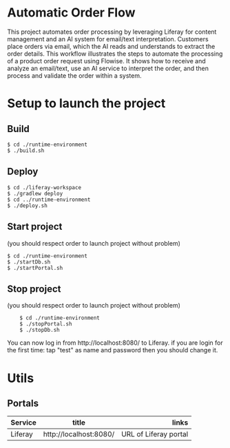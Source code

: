 # Automatic Order Flow
This project automates order processing by leveraging Liferay for content management and an AI system for email/text interpretation.
Customers place orders via email, which the AI reads and understands to extract the order details.
This workflow illustrates the steps to automate the processing of a product order request using Flowise. It shows how to receive and analyze an email/text, use an AI service to interpret the order, and then process and validate the order within a system.

# Setup to launch the project

## Build
    
    $ cd ./runtime-environment
    $ ./build.sh
        
## Deploy
    
    $ cd ./liferay-workspace
    $ ./gradlew deploy
    $ cd ../runtime-environment
    $ ./deploy.sh
        
## Start project   
(you should respect order to launch project without problem)
    
    $ cd ./runtime-environment
    $ ./startDb.sh
    $ ./startPortal.sh
        
## Stop project 
(you should respect order to launch project without problem)
    
        $ cd ./runtime-environment
        $ ./stopPortal.sh
        $ ./stopDb.sh

You can now log in from http://localhost:8080/ to Liferay.
if you are login for the first time: tap "test" as name and password then you should change it.


# Utils

## Portals

| Service | title | links | 
|----------|:-------------:|------:|
| Liferay| http://localhost:8080/ | URL of Liferay portal|






















        
